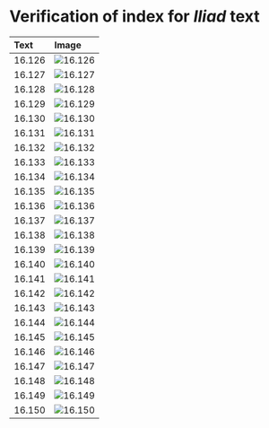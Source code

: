 # Verification of index for *Iliad* text

| Text     | Image     |
| :------------- | :------------- |
| 16.126 | ![16.126](http://www.homermultitext.org/iipsrv?OBJ=IIP,1.0&FIF=/project/homer/pyramidal/VenA/VA208VN_0710.tif&RGN=0.4969,0.2310,0.3884,0.03001&WID=800&CVT=JPEG) | 
| 16.127 | ![16.127](http://www.homermultitext.org/iipsrv?OBJ=IIP,1.0&FIF=/project/homer/pyramidal/VenA/VA208VN_0710.tif&RGN=0.4969,0.2563,0.3884,0.02393&WID=800&CVT=JPEG) | 
| 16.128 | ![16.128](http://www.homermultitext.org/iipsrv?OBJ=IIP,1.0&FIF=/project/homer/pyramidal/VenA/VA208VN_0710.tif&RGN=0.5018,0.2740,0.4258,0.02669&WID=800&CVT=JPEG) | 
| 16.129 | ![16.129](http://www.homermultitext.org/iipsrv?OBJ=IIP,1.0&FIF=/project/homer/pyramidal/VenA/VA208VN_0710.tif&RGN=0.5006,0.2942,0.3777,0.02296&WID=800&CVT=JPEG) | 
| 16.130 | ![16.130](http://www.homermultitext.org/iipsrv?OBJ=IIP,1.0&FIF=/project/homer/pyramidal/VenA/VA208VN_0710.tif&RGN=0.4974,0.3120,0.4132,0.02711&WID=800&CVT=JPEG) | 
| 16.131 | ![16.131](http://www.homermultitext.org/iipsrv?OBJ=IIP,1.0&FIF=/project/homer/pyramidal/VenA/VA208VN_0710.tif&RGN=0.5000,0.3317,0.3944,0.02393&WID=800&CVT=JPEG) | 
| 16.132 | ![16.132](http://www.homermultitext.org/iipsrv?OBJ=IIP,1.0&FIF=/project/homer/pyramidal/VenA/VA208VN_0710.tif&RGN=0.5000,0.3533,0.3944,0.02393&WID=800&CVT=JPEG) | 
| 16.133 | ![16.133](http://www.homermultitext.org/iipsrv?OBJ=IIP,1.0&FIF=/project/homer/pyramidal/VenA/VA208VN_0710.tif&RGN=0.4912,0.3678,0.3764,0.02393&WID=800&CVT=JPEG) | 
| 16.134 | ![16.134](http://www.homermultitext.org/iipsrv?OBJ=IIP,1.0&FIF=/project/homer/pyramidal/VenA/VA208VN_0710.tif&RGN=0.4924,0.3856,0.3970,0.02766&WID=800&CVT=JPEG) | 
| 16.135 | ![16.135](http://www.homermultitext.org/iipsrv?OBJ=IIP,1.0&FIF=/project/homer/pyramidal/VenA/VA208VN_0710.tif&RGN=0.4912,0.4057,0.3970,0.02766&WID=800&CVT=JPEG) | 
| 16.136 | ![16.136](http://www.homermultitext.org/iipsrv?OBJ=IIP,1.0&FIF=/project/homer/pyramidal/VenA/VA208VN_0710.tif&RGN=0.4906,0.4217,0.4464,0.03416&WID=800&CVT=JPEG) | 
| 16.137 | ![16.137](http://www.homermultitext.org/iipsrv?OBJ=IIP,1.0&FIF=/project/homer/pyramidal/VenA/VA208VN_0710.tif&RGN=0.4862,0.4414,0.4245,0.02711&WID=800&CVT=JPEG) | 
| 16.138 | ![16.138](http://www.homermultitext.org/iipsrv?OBJ=IIP,1.0&FIF=/project/homer/pyramidal/VenA/VA208VN_0710.tif&RGN=0.4930,0.4614,0.4320,0.02905&WID=800&CVT=JPEG) | 
| 16.139 | ![16.139](http://www.homermultitext.org/iipsrv?OBJ=IIP,1.0&FIF=/project/homer/pyramidal/VenA/VA208VN_0710.tif&RGN=0.4950,0.4793,0.4339,0.02725&WID=800&CVT=JPEG) | 
| 16.140 | ![16.140](http://www.homermultitext.org/iipsrv?OBJ=IIP,1.0&FIF=/project/homer/pyramidal/VenA/VA208VN_0710.tif&RGN=0.4950,0.4999,0.3908,0.02725&WID=800&CVT=JPEG) | 
| 16.141 | ![16.141](http://www.homermultitext.org/iipsrv?OBJ=IIP,1.0&FIF=/project/homer/pyramidal/VenA/VA208VN_0710.tif&RGN=0.4987,0.5181,0.4412,0.02766&WID=800&CVT=JPEG) | 
| 16.142 | ![16.142](http://www.homermultitext.org/iipsrv?OBJ=IIP,1.0&FIF=/project/homer/pyramidal/VenA/VA208VN_0710.tif&RGN=0.4930,0.5383,0.4282,0.02628&WID=800&CVT=JPEG) | 
| 16.143 | ![16.143](http://www.homermultitext.org/iipsrv?OBJ=IIP,1.0&FIF=/project/homer/pyramidal/VenA/VA208VN_0710.tif&RGN=0.5006,0.5556,0.4282,0.02863&WID=800&CVT=JPEG) | 
| 16.144 | ![16.144](http://www.homermultitext.org/iipsrv?OBJ=IIP,1.0&FIF=/project/homer/pyramidal/VenA/VA208VN_0710.tif&RGN=0.4982,0.5758,0.4132,0.02766&WID=800&CVT=JPEG) | 
| 16.145 | ![16.145](http://www.homermultitext.org/iipsrv?OBJ=IIP,1.0&FIF=/project/homer/pyramidal/VenA/VA208VN_0710.tif&RGN=0.5000,0.5960,0.4132,0.02766&WID=800&CVT=JPEG) | 
| 16.146 | ![16.146](http://www.homermultitext.org/iipsrv?OBJ=IIP,1.0&FIF=/project/homer/pyramidal/VenA/VA208VN_0710.tif&RGN=0.4963,0.6178,0.3764,0.02158&WID=800&CVT=JPEG) | 
| 16.147 | ![16.147](http://www.homermultitext.org/iipsrv?OBJ=IIP,1.0&FIF=/project/homer/pyramidal/VenA/VA208VN_0710.tif&RGN=0.4924,0.6371,0.4457,0.02061&WID=800&CVT=JPEG) | 
| 16.148 | ![16.148](http://www.homermultitext.org/iipsrv?OBJ=IIP,1.0&FIF=/project/homer/pyramidal/VenA/VA208VN_0710.tif&RGN=0.4913,0.6506,0.4457,0.02905&WID=800&CVT=JPEG) | 
| 16.149 | ![16.149](http://www.homermultitext.org/iipsrv?OBJ=IIP,1.0&FIF=/project/homer/pyramidal/VenA/VA208VN_0710.tif&RGN=0.4913,0.6719,0.4191,0.02822&WID=800&CVT=JPEG) | 
| 16.150 | ![16.150](http://www.homermultitext.org/iipsrv?OBJ=IIP,1.0&FIF=/project/homer/pyramidal/VenA/VA208VN_0710.tif&RGN=0.4991,0.6910,0.4296,0.04039&WID=800&CVT=JPEG) | 


